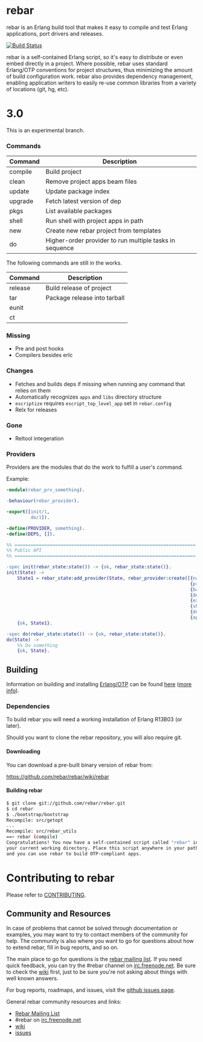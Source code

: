 rebar
=====

rebar is an Erlang build tool that makes it easy to compile and test Erlang
applications, port drivers and releases.

[![Build Status](https://secure.travis-ci.org/rebar/rebar.png?branch=master)](http://travis-ci.org/rebar/rebar)

rebar is a self-contained Erlang script, so it's easy to distribute or even
embed directly in a project. Where possible, rebar uses standard Erlang/OTP
conventions for project structures, thus minimizing the amount of build
configuration work. rebar also provides dependency management, enabling
application writers to easily re-use common libraries from a variety of
locations (git, hg, etc).

3.0
====

This is an experimental branch.

### Commands

| Command    | Description |
|----------- |------------ |
| compile    | Build project |
| clean      | Remove project apps beam files |
| update     | Update package index |
| upgrade    | Fetch latest version of dep |
| pkgs       | List available packages |
| shell      | Run shell with project apps in path |
| new        | Create new rebar project from templates |
| do         | Higher-order provider to run multiple tasks in sequence |

The following commands are still in the works.

| Command    | Description |
|----------- |------------ |
| release    | Build release of project |
| tar        | Package release into tarball |
| eunit      | |
| ct         | |

### Missing

* Pre and post hooks
* Compilers besides erlc

### Changes

* Fetches and builds deps if missing when running any command that relies on them
* Automatically recognizes `apps` and `libs` directory structure
* `escriptize` requires `escript_top_level_app` set in `rebar.config`
* Relx for releases

### Gone

* Reltool integeration

### Providers

Providers are the modules that do the work to fulfill a user's command.

Example:

```erlang
-module(rebar_prv_something).

-behaviour(rebar_provider).

-export([init/1,
         do/1]).

-define(PROVIDER, something).
-define(DEPS, []).

%% ===================================================================
%% Public API
%% ===================================================================

-spec init(rebar_state:state()) -> {ok, rebar_state:state()}.
init(State) ->
    State1 = rebar_state:add_provider(State, rebar_provider:create([{name, ?PROVIDER},
                                                                    {provider_impl, ?MODULE},
                                                                    {bare, false},
                                                                    {deps, ?DEPS},
                                                                    {example, "rebar dummy"},
                                                                    {short_desc, "dummy plugin."},
                                                                    {desc, ""},
                                                                    {opts, []}])),
    {ok, State1}.

-spec do(rebar_state:state()) -> {ok, rebar_state:state()}.
do(State) ->
    %% Do something
    {ok, State}.
```


Building
--------

Information on building and installing [Erlang/OTP](http://www.erlang.org) can
be found [here](https://github.com/erlang/otp/wiki/Installation) ([more
info](https://github.com/erlang/otp/blob/master/INSTALL.md)).

### Dependencies

To build rebar you will need a working installation of Erlang R13B03 (or later).

Should you want to clone the rebar repository, you will also require git.

#### Downloading

You can download a pre-built binary version of rebar from:

https://github.com/rebar/rebar/wiki/rebar

#### Building rebar

```sh
$ git clone git://github.com/rebar/rebar.git
$ cd rebar
$ ./bootstrap/bootstrap
Recompile: src/getopt
...
Recompile: src/rebar_utils
==> rebar (compile)
Congratulations! You now have a self-contained script called "rebar" in
your current working directory. Place this script anywhere in your path
and you can use rebar to build OTP-compliant apps.
```


Contributing to rebar
=====================

Please refer to [CONTRIBUTING](CONTRIBUTING.md).

Community and Resources
-----------------------

In case of problems that cannot be solved through documentation or examples, you
may want to try to contact members of the community for help. The community is
also where you want to go for questions about how to extend rebar, fill in bug
reports, and so on.

The main place to go for questions is the [rebar mailing
list](http://lists.basho.com/pipermail/rebar_lists.basho.com/). If you need
quick feedback, you can try the #rebar channel on
[irc.freenode.net](http://freenode.net). Be sure to check the
[wiki](https://github.com/rebar/rebar/wiki) first, just to be sure you're not
asking about things with well known answers.

For bug reports, roadmaps, and issues, visit the [github issues
page](https://github.com/rebar/rebar/issues).

General rebar community resources and links:

- [Rebar Mailing List](http://lists.basho.com/pipermail/rebar_lists.basho.com/)
- #rebar on [irc.freenode.net](http://freenode.net/)
- [wiki](https://github.com/rebar/rebar/wiki)
- [issues](https://github.com/rebar/rebar/issues)
